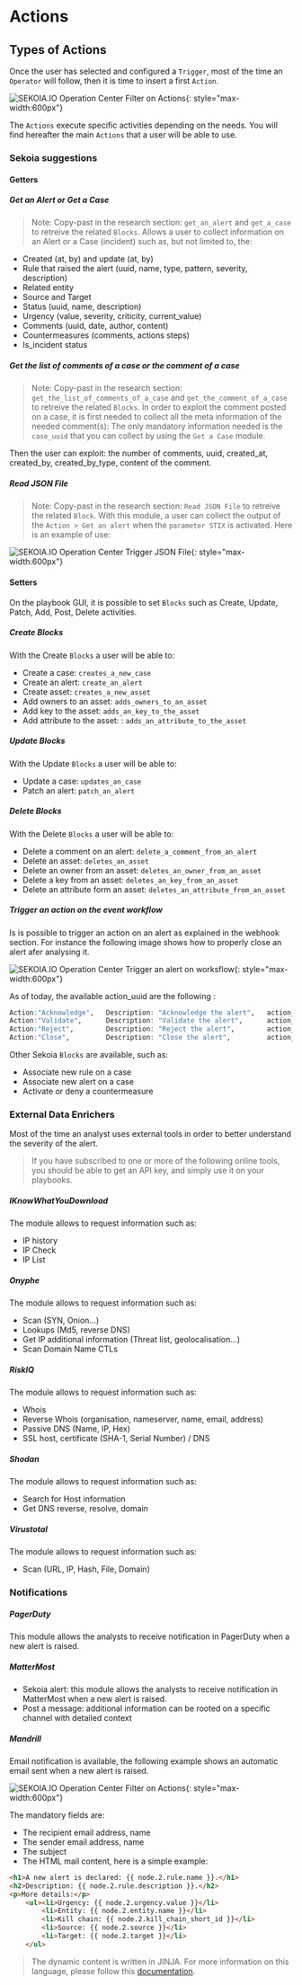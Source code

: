 # Actions

## Types of Actions

Once the user has selected and configured a `Trigger`, most of the time an `Operator` will follow, then it is time to insert a first `Action`.

![SEKOIA.IO Operation Center Filter on Actions](../assets/operation_center/playbooks/filter_actions.png){: style="max-width:600px"}

The `Actions` execute specific activities depending on the needs. You will find hereafter the main `Actions` that a user will be able to use.

### Sekoia suggestions

#### Getters

##### Get an Alert or Get a Case

> Note: Copy-past in the research section: `get_an_alert` and `get_a_case` to retreive the related `Blocks`.
Allows a user to collect information on an Alert or a Case (incident) such as, but not limited to, the:

- Created (at, by) and update (at, by)
- Rule that raised the alert (uuid, name, type, pattern, severity, description)
- Related entity
- Source and Target
- Status (uuid, name, description)
- Urgency (value, severity, criticity, current_value)
- Comments (uuid, date, author, content)
- Countermeasures (comments, actions steps)
- Is_incident status

##### Get the list of comments of a case or the comment of a case

> Note: Copy-past in the research section: `get_the_list_of_comments_of_a_case` and `get_the_comment_of_a_case` to retreive the related `Blocks`.
In order to exploit the comment posted on a case, it is first needed to collect all the meta information of the needed comment(s):
The only mandatory information needed is the `case_uuid` that you can collect by using the `Get a Case` module.

Then the user can exploit: the number of comments, uuid, created_at, created_by, created_by_type, content of the comment.

##### Read JSON File

> Note: Copy-past in the research section: `Read JSON File` to retreive the related `Block`.
With this module, a user can collect the output of the `Action > Get an alert` when the `parameter STIX` is activated. Here is an example of use:

![SEKOIA.IO Operation Center Trigger JSON File](../assets/operation_center/playbooks/json_file.png){: style="max-width:600px"}

#### Setters 
On the playbook GUI, it is possible to set `Blocks` such as Create, Update, Patch, Add, Post, Delete activities.

##### Create Blocks 
With the Create `Blocks` a user will be able to:

- Create a case: `creates_a_new_case`
- Create an alert: `create_an_alert`
- Create asset: `creates_a_new_asset`
- Add owners to an asset: `adds_owners_to_an_asset`
- Add key to the asset: `adds_an_key_to_the_asset`
- Add attribute to the asset: : `adds_an_attribute_to_the_asset`

##### Update Blocks
With the Update `Blocks` a user will be able to:

- Update a case: `updates_an_case`
- Patch an alert: `patch_an_alert`

##### Delete Blocks 
With the Delete `Blocks` a user will be able to:

- Delete a comment on an alert: `delete_a_comment_from_an_alert`
- Delete an asset: `deletes_an_asset`
- Delete an owner from an asset: `deletes_an_owner_from_an_asset`
- Delete a key from an asset: `deletes_an_key_from_an_asset`
- Delete an attribute form an asset: `deletes_an_attribute_from_an_asset`

##### Trigger an action on the event workflow
Is is possible to trigger an action on an alert as explained in the webhook section. For instance the following image shows how to properly close an alert afer analysing it.

![SEKOIA.IO Operation Center Trigger an alert on worksflow](../assets/operation_center/playbooks/trigger_an_action_on_the_alert_workflow.png){: style="max-width:600px"}

As of today, the available action_uuid are the following :
```r
Action:"Acknowledge", 	Description: "Acknowledge the alert", 	action_uuid:"937bdabf-6a08-434b-b6d3-d7447e4e452a"
Action:"Validate", 		Description: "Validate the alert", 		action_uuid:"c39a0a95-aa2c-4d0d-8d2e-d3decf426eea"
Action:"Reject", 		Description: "Reject the alert", 		action_uuid:"ade85d7b-7507-4026-bfc6-cc006d10ddac"
Action:"Close", 		Description: "Close the alert", 		action_uuid:"1390be4e-ced8-4dd6-9bed-573471b235ab"
```

Other Sekoia `Blocks` are available, such as:

- Associate new rule on a case
- Associate new alert on a case
- Activate or deny a countermeasure

### External Data Enrichers

Most of the time an analyst uses external tools in order to better understand the severity of the alert.
> If you have subscribed to one or more of the following online tools, you should be able to get an API key, and simply use it on your playbooks.

##### IKnowWhatYouDownload
The module allows to request information such as: 

- IP history
- IP Check
- IP List

##### Onyphe
The module allows to request information such as: 

- Scan (SYN, Onion...)
- Lookups (Md5, reverse DNS)
- Get IP additional information (Threat list, geolocalisation...)
- Scan Domain Name CTLs

##### RiskIQ
The module allows to request information such as: 
 
- Whois
- Reverse Whois (organisation, nameserver, name, email, address)
- Passive DNS (Name, IP, Hex)
- SSL host, certificate (SHA-1, Serial Number) / DNS

##### Shodan
The module allows to request information such as: 

- Search for Host information
- Get DNS reverse, resolve, domain

##### Virustotal
The module allows to request information such as: 

- Scan (URL, IP, Hash, File, Domain)

### Notifications

##### PagerDuty
This module allows the analysts to receive notification in PagerDuty when a new alert is raised.

##### MatterMost

- Sekoia alert: this module allows the analysts to receive notification in MatterMost when a new alert is raised.
- Post a message: additional information can be rooted on a specific channel with detailed context

##### Mandrill
Email notification is available, the following example shows an automatic email sent when a new alert is raised.

![SEKOIA.IO Operation Center Filter on Actions](../assets/operation_center/playbooks/mandril.png){: style="max-width:600px"}

The mandatory fields are:

- The recipient email address, name
- The sender email address, name
- The subject
- The HTML mail content, here is a simple example:
```HTML
<h1>A new alert is declared: {{ node.2.rule.name }}.</h1> 
<h2>Description: {{ node.2.rule.description }}.</h2>
<p>More details:</p> 
	<ul><li>Urgency: {{ node.2.urgency.value }}</li>
		<li>Entity: {{ node.2.entity.name }}</li>
	 	<li>Kill chain: {{ node.2.kill_chain_short_id }}</li>
	 	<li>Source: {{ node.2.source }}</li>
	 	<li>Target: {{ node.2.target }}</li>
 	</ul>
```

> The dynamic content is written in JINJA. For more information on this language, please follow this [documentation](https://jinja.palletsprojects.com/en/2.10.x/templates/).
